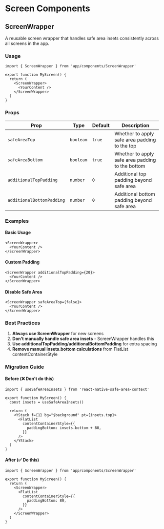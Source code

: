 # Screen Components

## ScreenWrapper

A reusable screen wrapper that handles safe area insets consistently across all screens in the app.

### Usage

```tsx
import { ScreenWrapper } from 'app/components/ScreenWrapper'

export function MyScreen() {
  return (
    <ScreenWrapper>
      <YourContent />
    </ScreenWrapper>
  )
}
```

### Props

| Prop | Type | Default | Description |
|------|------|---------|-------------|
| `safeAreaTop` | `boolean` | `true` | Whether to apply safe area padding to the top |
| `safeAreaBottom` | `boolean` | `true` | Whether to apply safe area padding to the bottom |
| `additionalTopPadding` | `number` | `0` | Additional top padding beyond safe area |
| `additionalBottomPadding` | `number` | `0` | Additional bottom padding beyond safe area |

### Examples

#### Basic Usage
```tsx
<ScreenWrapper>
  <YourContent />
</ScreenWrapper>
```

#### Custom Padding
```tsx
<ScreenWrapper additionalTopPadding={20}>
  <YourContent />
</ScreenWrapper>
```

#### Disable Safe Area
```tsx
<ScreenWrapper safeAreaTop={false}>
  <YourContent />
</ScreenWrapper>
```

### Best Practices

1. **Always use ScreenWrapper** for new screens
2. **Don't manually handle safe area insets** - ScreenWrapper handles this
3. **Use additionalTopPadding/additionalBottomPadding** for extra spacing
4. **Remove manual insets.bottom calculations** from FlatList contentContainerStyle

### Migration Guide

#### Before (❌ Don't do this)
```tsx
import { useSafeAreaInsets } from 'react-native-safe-area-context'

export function MyScreen() {
  const insets = useSafeAreaInsets()
  
  return (
    <YStack f={1} bg="$background" pt={insets.top}>
      <FlatList
        contentContainerStyle={{
          paddingBottom: insets.bottom + 80,
        }}
      />
    </YStack>
  )
}
```

#### After (✅ Do this)
```tsx
import { ScreenWrapper } from 'app/components/ScreenWrapper'

export function MyScreen() {
  return (
    <ScreenWrapper>
      <FlatList
        contentContainerStyle={{
          paddingBottom: 80,
        }}
      />
    </ScreenWrapper>
  )
}
```

